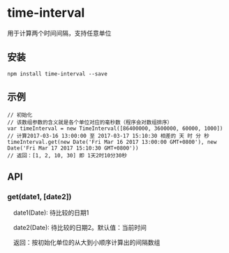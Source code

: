 # time-interval
用于计算两个时间间隔，支持任意单位

## 安装
```
npm install time-interval --save
```
## 示例
```
// 初始化
// 该数组参数的含义就是各个单位对应的毫秒数（程序会对数组排序）
var timeInterval = new TimeInterval([86400000, 3600000, 60000, 1000])
// 计算2017-03-16 13:00:00 至 2017-03-17 15:10:30 相差的 天 时 分 秒
timeInterval.get(new Date('Fri Mar 16 2017 13:00:00 GMT+0800'), new Date('Fri Mar 17 2017 15:10:30 GMT+0800'))
// 返回：[1, 2, 10, 30] 即 1天2时10分30秒
```
## API
### get(date1, [date2])
　date1(Date): 待比较的日期1

　date2(Date): 待比较的日期2。默认值：当前时间

　返回：按初始化单位的从大到小顺序计算出的间隔数组
